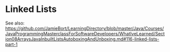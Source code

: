 # Linked Lists

See also: https://github.com/JamieBort/LearningDirectory/blob/master/Java/Courses/JavaProgrammingMasterclassForSoftwareDevelopers/WhatIveLearned/Section08ArraysJavaInbuiltListsAutoboxingAndUnboxing.md#116-linked-lists-part-1